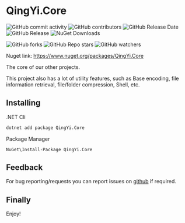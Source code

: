# QingYi.Core

![GitHub commit activity](https://img.shields.io/github/commit-activity/w/QingYi-Studio/QingYi.Core?link=https%3A%2F%2Fgithub.com%2FQingYi-Studio%2FQingYi.Core)<!-- ![GitHub commits since latest release](https://img.shields.io/github/commits-since/QingYi-Studio/QingYi.Core/latest?include_prereleases&link=https%3A%2F%2Fgithub.com%2FTYLDDB%2FTYLDDB-CSharp%2Freleases) -->
![GitHub contributors](https://img.shields.io/github/contributors-anon/QingYi-Studio/QingYi.Core)
![GitHub Release Date](https://img.shields.io/github/release-date-pre/QingYi-Studio/QingYi.Core)
![GitHub Release](https://img.shields.io/github/v/release/QingYi-Studio/QingYi.Core)
![NuGet Downloads](https://img.shields.io/nuget/dt/QingYi.Core)

![GitHub forks](https://img.shields.io/github/forks/QingYi-Studio/QingYi.Core)
![GitHub Repo stars](https://img.shields.io/github/stars/QingYi-Studio/QingYi.Core)
![GitHub watchers](https://img.shields.io/github/watchers/QingYi-Studio/QingYi.Core)

Nuget link: https://www.nuget.org/packages/QingYi.Core

The core of our other projects.

This project also has a lot of utility features, such as Base encoding, file information retrieval, file/folder compression, Shell, etc.

## Installing

.NET Cli

```sh
dotnet add package QingYi.Core
```

Package Manager

```TEXT
NuGet\Install-Package QingYi.Core
```

## Feedback 

For bug reporting/requests you can report issues on [github](https://github.com/QingYi-Studio/QingYi.Co're/issue) if required.

## Finally

Enjoy!
